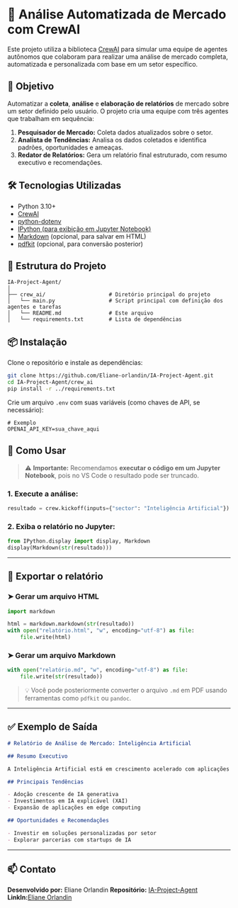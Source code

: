 # 🧠 Análise Automatizada de Mercado com CrewAI

Este projeto utiliza a biblioteca [CrewAI](https://github.com/joaomdmoura/crewAI) para simular uma equipe de agentes autônomos que colaboram para realizar uma análise de mercado completa, automatizada e personalizada com base em um setor específico.

## 📌 Objetivo

Automatizar a **coleta**, **análise** e **elaboração de relatórios** de mercado sobre um setor definido pelo usuário.
O projeto cria uma equipe com três agentes que trabalham em sequência:

1. **Pesquisador de Mercado:** Coleta dados atualizados sobre o setor.
2. **Analista de Tendências:** Analisa os dados coletados e identifica padrões, oportunidades e ameaças.
3. **Redator de Relatórios:** Gera um relatório final estruturado, com resumo executivo e recomendações.

## 🛠️ Tecnologias Utilizadas

- Python 3.10+
- [CrewAI](https://pypi.org/project/crewai/)
- [python-dotenv](https://pypi.org/project/python-dotenv/)
- [IPython (para exibição em Jupyter Notebook)](https://pypi.org/project/ipython/)
- [Markdown](https://pypi.org/project/Markdown/) (opcional, para salvar em HTML)
- [pdfkit](https://pypi.org/project/pdfkit/) (opcional, para conversão posterior)

## 📁 Estrutura do Projeto

```text
IA-Project-Agent/
│
├── crew_ai/                    # Diretório principal do projeto
│   └── main.py                 # Script principal com definição dos agentes e tarefas
│   └── README.md               # Este arquivo
│   └── requirements.txt        # Lista de dependências
```

## 📦 Instalação

Clone o repositório e instale as dependências:

```bash
git clone https://github.com/Eliane-orlandin/IA-Project-Agent.git
cd IA-Project-Agent/crew_ai
pip install -r ../requirements.txt
```

Crie um arquivo `.env` com suas variáveis (como chaves de API, se necessário):

```env
# Exemplo
OPENAI_API_KEY=sua_chave_aqui
```

## 🚀 Como Usar

> ⚠️ **Importante:** Recomendamos **executar o código em um Jupyter Notebook**, pois no VS Code o resultado pode ser truncado.

### 1. Execute a análise:

```python
resultado = crew.kickoff(inputs={"sector": "Inteligência Artificial"})
```

### 2. Exiba o relatório no Jupyter:

```python
from IPython.display import display, Markdown
display(Markdown(str(resultado)))
```

---

## 💾 Exportar o relatório

### ➤ Gerar um arquivo HTML

```python
import markdown

html = markdown.markdown(str(resultado))
with open("relatório.html", "w", encoding="utf-8") as file:
    file.write(html)
```

### ➤ Gerar um arquivo Markdown

```python
with open("relatório.md", "w", encoding="utf-8") as file:
    file.write(str(resultado))
```

> 💡 Você pode posteriormente converter o arquivo `.md` em PDF usando ferramentas como `pdfkit` ou `pandoc`.

---

## ✅ Exemplo de Saída

```markdown
# Relatório de Análise de Mercado: Inteligência Artificial

## Resumo Executivo

A Inteligência Artificial está em crescimento acelerado com aplicações em saúde, finanças, segurança e muito mais...

## Principais Tendências

- Adoção crescente de IA generativa
- Investimentos em IA explicável (XAI)
- Expansão de aplicações em edge computing

## Oportunidades e Recomendações

- Investir em soluções personalizadas por setor
- Explorar parcerias com startups de IA
```

---

## 📫 Contato

**Desenvolvido por:** Eliane Orlandin
**Repositório:** [IA-Project-Agent](https://github.com/Eliane-orlandin/IA-Project-Agent)
**LinkIn:**[Eliane Orlandin](https://www.linkedin.com/in/eliane-orlandin-do-carmo-551b92246/)
